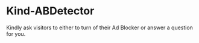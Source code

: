 # Kind-ABDetector
Kindly ask visitors to either to turn of their Ad Blocker or answer a question for you. 
